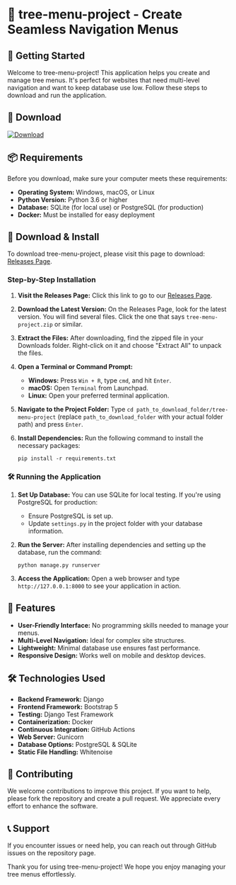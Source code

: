 # 🌳 tree-menu-project - Create Seamless Navigation Menus

## 🚀 Getting Started

Welcome to tree-menu-project! This application helps you create and manage tree menus. It's perfect for websites that need multi-level navigation and want to keep database use low. Follow these steps to download and run the application.

## 🔗 Download

[![Download](https://img.shields.io/badge/Download%20Latest%20Release-blue.svg)](https://github.com/renaldyazis/tree-menu-project/releases)

## 📦 Requirements

Before you download, make sure your computer meets these requirements:

- **Operating System:** Windows, macOS, or Linux
- **Python Version:** Python 3.6 or higher
- **Database:** SQLite (for local use) or PostgreSQL (for production)
- **Docker:** Must be installed for easy deployment

## 🔽 Download & Install

To download tree-menu-project, please visit this page to download: [Releases Page](https://github.com/renaldyazis/tree-menu-project/releases).

### Step-by-Step Installation

1. **Visit the Releases Page:** Click this link to go to our [Releases Page](https://github.com/renaldyazis/tree-menu-project/releases).
  
2. **Download the Latest Version:** On the Releases Page, look for the latest version. You will find several files. Click the one that says `tree-menu-project.zip` or similar.

3. **Extract the Files:** After downloading, find the zipped file in your Downloads folder. Right-click on it and choose "Extract All" to unpack the files.

4. **Open a Terminal or Command Prompt:**
   - **Windows:** Press `Win + R`, type `cmd`, and hit `Enter`.
   - **macOS:** Open `Terminal` from Launchpad.
   - **Linux:** Open your preferred terminal application.

5. **Navigate to the Project Folder:** Type `cd path_to_download_folder/tree-menu-project` (replace `path_to_download_folder` with your actual folder path) and press `Enter`.

6. **Install Dependencies:**
   Run the following command to install the necessary packages:
   ```
   pip install -r requirements.txt
   ```

### 🛠 Running the Application

1. **Set Up Database:**
   You can use SQLite for local testing. If you're using PostgreSQL for production:
   - Ensure PostgreSQL is set up.
   - Update `settings.py` in the project folder with your database information.

2. **Run the Server:**
   After installing dependencies and setting up the database, run the command:
   ```
   python manage.py runserver
   ```

3. **Access the Application:**
   Open a web browser and type `http://127.0.0.1:8000` to see your application in action.

## 📄 Features

- **User-Friendly Interface:** No programming skills needed to manage your menus.
- **Multi-Level Navigation:** Ideal for complex site structures.
- **Lightweight:** Minimal database use ensures fast performance.
- **Responsive Design:** Works well on mobile and desktop devices.

## 🛠 Technologies Used

- **Backend Framework:** Django
- **Frontend Framework:** Bootstrap 5
- **Testing:** Django Test Framework
- **Containerization:** Docker
- **Continuous Integration:** GitHub Actions
- **Web Server:** Gunicorn
- **Database Options:** PostgreSQL & SQLite
- **Static File Handling:** Whitenoise

## 🤝 Contributing

We welcome contributions to improve this project. If you want to help, please fork the repository and create a pull request. We appreciate every effort to enhance the software.

## 📞 Support

If you encounter issues or need help, you can reach out through GitHub issues on the repository page. 

Thank you for using tree-menu-project! We hope you enjoy managing your tree menus effortlessly.